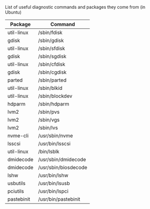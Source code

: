 List of useful diagnostic commands and packages they come from (in Ubuntu)

| Package | Command |
| ------- | -------------------------------------- |
|util-linux | /sbin/fdisk |
|gdisk | /sbin/gdisk |
|util-linux | /sbin/sfdisk |
|gdisk | /sbin/sgdisk |
|util-linux | /sbin/cfdisk |
|gdisk | /sbin/cgdisk |
|parted | /sbin/parted |
|util-linux | /sbin/blkid |
|util-linux | /sbin/blockdev |
|hdparm | /sbin/hdparm |
|lvm2 | /sbin/pvs |
|lvm2 | /sbin/vgs |
|lvm2 | /sbin/lvs |
|nvme-cli | /usr/sbin/nvme |
|lsscsi | /usr/bin/lsscsi |
|util-linux | /bin/lsblk |
|dmidecode | /usr/sbin/dmidecode |
|dmidecode | /usr/sbin/biosdecode |
|lshw | /usr/bin/lshw |
|usbutils | /usr/bin/lsusb |
|pciutils | /usr/bin/lspci |
|pastebinit | /usr/bin/pastebinit |
